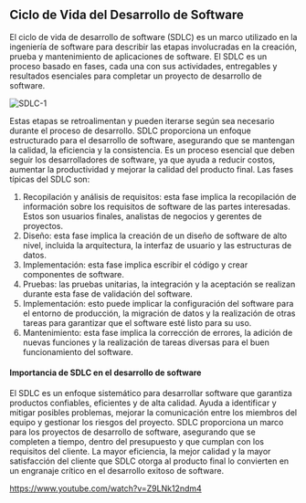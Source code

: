 ## Ciclo de Vida del Desarrollo de Software

El ciclo de vida de desarrollo de software (SDLC) es un marco utilizado en la ingeniería de software para describir las etapas involucradas en la creación, prueba y mantenimiento de aplicaciones de software. El SDLC es un proceso basado en fases, cada una con sus actividades, entregables y resultados esenciales para completar un proyecto de desarrollo de software.


![SDLC-1](https://github.com/user-attachments/assets/ff809491-20cd-4ce6-b617-227e452da7ee)



Estas etapas se retroalimentan y pueden iterarse según sea necesario durante el proceso de desarrollo.
SDLC proporciona un enfoque estructurado para el desarrollo de software, asegurando que se mantengan la calidad, la eficiencia y la consistencia. Es un proceso esencial que deben seguir los desarrolladores de software, ya que ayuda a reducir costos, aumentar la productividad y mejorar la calidad del producto final. Las fases típicas del SDLC son:

1. Recopilación y análisis de requisitos: esta fase implica la recopilación de información sobre los requisitos de software de las partes interesadas. Estos son usuarios finales, analistas de negocios y gerentes de proyectos.
2. Diseño: esta fase implica la creación de un diseño de software de alto nivel, incluida la arquitectura, la interfaz de usuario y las estructuras de datos.
3. Implementación: esta fase implica escribir el código y crear componentes de software.
4. Pruebas: las pruebas unitarias, la integración y la aceptación se realizan durante esta fase de validación del software.
5. Implementación: esto puede implicar la configuración del software para el entorno de producción, la migración de datos y la realización de otras tareas para garantizar que el software esté listo para su uso.
6. Mantenimiento: esta fase implica la corrección de errores, la adición de nuevas funciones y la realización de tareas diversas para el buen funcionamiento del software.


#### Importancia de SDLC en el desarrollo de software 

El SDLC es un enfoque sistemático para desarrollar software que garantiza productos confiables, eficientes y de alta calidad. Ayuda a identificar y mitigar posibles problemas, mejorar la comunicación entre los miembros del equipo y gestionar los riesgos del proyecto. SDLC proporciona un marco para los proyectos de desarrollo de software, asegurando que se completen a tiempo, dentro del presupuesto y que cumplan con los requisitos del cliente. La mayor eficiencia, la mejor calidad y la mayor satisfacción del cliente que SDLC otorga al producto final lo convierten en un engranaje crítico en el desarrollo exitoso de software.

 
https://www.youtube.com/watch?v=Z9LNk12ndm4

<!--
fuente: https://www.slideteam.net/blog/que-es-el-ciclo-de-vida-del-desarrollo-de-software-una-guia-completa-con-fases-y-modelos-plantillas?lang=Spanish

V. Pruebas 

A. Tipos de pruebas en el desarrollo de software 

Las pruebas involucran muchos tipos: unidad, integración, sistema, aceptación, regresión, rendimiento, seguridad y usabilidad. Estas pruebas verifican que el software cumple con los requisitos y funciona de manera correcta, eficiente y segura, al mismo tiempo que satisface a los usuarios finales.

B. Pruebas unitarias 

Esto prueba unidades individuales o componentes del software. Las pruebas unitarias aseguran que cada unidad o componente del software funcione correctamente y comprende los siguientes pasos críticos:

Identificar las unidades o componentes a probar
Crear casos de prueba
Ejecutar pruebas
Depurar y solucionar problemas
Repetir
 

C. Pruebas de integración 

Esto prueba las interacciones entre unidades o componentes del software. Sus pasos son:

Identificar las unidades o componentes a integrar
Definir puntos de integración
Desarrollar casos de prueba de integración
Ejecute las pruebas para depurar y solucionar problemas
Repetir
 

D. Pruebas del sistema 
 

Se puede llevar a cabo en diversos entornos, incluidos los entornos de desarrollo, ensayo y producción, para garantizar que el software pueda funcionar hasta el final requerido en todos los entornos. Al realizar pruebas del sistema como parte del SDLC, los desarrolladores pueden detectar problemas al principio del proceso de desarrollo, asegurarse de que la aplicación de software cumpla con los requisitos y minimizar el riesgo de errores y fallas en el entorno de producción.

 

E. Pruebas de aceptación del usuario (UAT)
 

UAT es una fase crítica en el SDLC que implica probar la aplicación de software desde la perspectiva del usuario final. El objetivo de la UAT es verificar que la aplicación de software satisfaga las necesidades y los requisitos de los usuarios finales, sea fácil de usar y funcione correctamente en el entorno obligatorio. Los usuarios finales o las partes interesadas realizan la UAT, que simula escenarios del mundo real para garantizar que la aplicación de software se comporte como se espera y satisfaga los requisitos comerciales. Si se identifican problemas o defectos durante la UAT, estos se informan al equipo de desarrollo para su corrección antes de que la aplicación de software se implemente en el entorno de producción. Con UAT, las organizaciones pueden aumentar la calidad y la aceptación de la aplicación de software y minimizar el riesgo de errores y fallas en el entorno de producción.

-->
